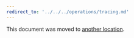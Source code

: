 ```yaml
---
redirect_to: '../../../operations/tracing.md'
---
```


This document was moved to [another location](../../../operations/tracing.md).

<!-- This redirect file can be deleted after February 1, 2021. -->
<!-- Before deletion, see: https://docs.gitlab.com/ee/development/documentation/#move-or-rename-a-page -->
